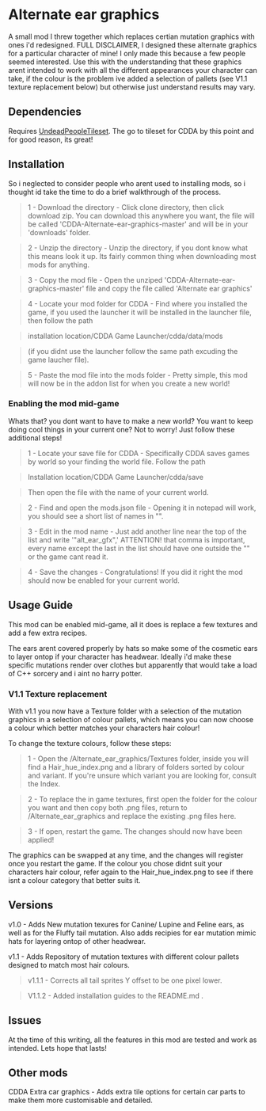 # Alternate ear graphics
A small mod I threw together which replaces certian mutation graphics with ones i'd redesigned. 
FULL DISCLAIMER, I designed these alternate graphics for a particular character of mine! I only made this because a few people seemed interested. Use this with the understanding that these graphics arent intended to work with all the different appearances your character can take, if the colour is the problem ive added a selection of pallets  (see V1.1 texture replacement below) but otherwise just understand results may vary.


## Dependencies
Requires [UndeadPeopleTileset](https://github.com/SomeDeadGuy/UndeadPeopleTileset). 
The go to tileset for CDDA by this point and for good reason, its great!

## Installation
So i neglected to consider people who arent used to installing mods, so i thought id take the time to do a brief walkthrough of the process.
> 1 - Download the directory - Click clone directory, then click download zip. You can download this anywhere you want, the file will be called 'CDDA-Alternate-ear-graphics-master' and will be in your 'downloads' folder.

> 2 - Unzip the directory - Unzip the directory, if you dont know what this means look it up. Its fairly common thing when downloading most mods for anything.

> 3 - Copy the mod file - Open the unziped 'CDDA-Alternate-ear-graphics-master' file and copy the file called 'Alternate ear graphics'

> 4 - Locate your mod folder for CDDA - Find where you installed the game, if you used the launcher it will be installed in the launcher file, then follow the path 

> installation location/CDDA Game Launcher/cdda/data/mods 

> (if you didnt use the launcher follow the same path excuding the game laucher file).

> 5 - Paste the mod file into the mods folder - Pretty simple, this mod will now be in the addon list for when you create a new world!

### Enabling the mod mid-game
Whats that? you dont want to have to make a new world? You want to keep doing cool things in your current one? Not to worry! Just follow these additional steps!
> 1 - Locate your save file for CDDA - Specifically CDDA saves games by world so your finding the world file. Follow the path 

> Installation location/CDDA Game Launcher/cdda/save

> Then open the file with the name of your current world.

> 2 - Find and open the mods.json file - Opening it in notepad will work, you should see a short list of names in "". 

> 3 - Edit in the mod name - Just add another line near the top of the list and write '"alt_ear_gfx",' ATTENTION! that comma is important, every name except the last in the list should have one outside the "" or the game cant read it.

> 4 - Save the changes - Congratulations! If you did it right the mod should now be enabled for your current world.


## Usage Guide
This mod can be enabled mid-game, all it does is replace a few textures and add a few extra recipes. 

The ears arent covered properly by hats so make some of the cosmetic ears to layer ontop if your character has headwear. Ideally i'd make these specific mutations render over clothes but apparently that would take a load of C++ sorcery and i aint no harry potter.

### V1.1 Texture replacement
With v1.1 you now have a Texture folder with a selection of the mutation graphics in a selection of colour pallets, which means you can now choose a colour which better matches your characters hair colour! 

To change the texture colours, follow these steps:
> 1 - Open the /Alternate_ear_graphics/Textures folder, inside you will find a Hair_hue_index.png and a library of folders sorted by colour and variant. If you're unsure which variant you are looking for, consult the Index. 

> 2 - To replace the in game textures, first open the folder for the colour you want and then copy both .png files, return to /Alternate_ear_graphics and  replace the existing .png files here.

> 3 - If open, restart the game. The changes should now have been applied!

The graphics can be swapped at any time, and the changes will register once you restart the game. If the colour you chose didnt suit your characters hair colour, refer again to the Hair_hue_index.png to see if there isnt a colour category that better suits it.


## Versions
v1.0 - Adds New mutation texures for Canine/ Lupine and Feline ears, as well as for the Fluffy tail mutation. Also adds recipies for ear mutation mimic hats for layering ontop of other headwear.

v1.1 - Adds Repository of mutation textures with different colour pallets designed to match most hair colours.
> v1.1.1 - Corrects all tail sprites Y offset to be one pixel lower.

> V1.1.2 - Added installation guides to the README.md .


## Issues
At the time of this writing, all the features in this mod are tested and work as intended. Lets hope that lasts!

## Other mods
CDDA Extra car graphics - Adds extra tile options for certain car parts to make them more customisable and detailed.
